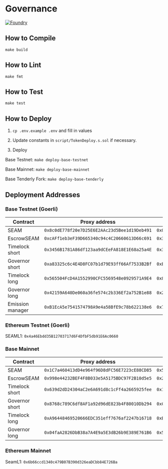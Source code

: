 # Governance

[![Foundry][foundry-badge]][foundry]

[foundry]: https://getfoundry.sh/
[foundry-badge]: https://img.shields.io/badge/Built%20with-Foundry-FFDB1C.svg

## How to Compile

`make build`

## How to Lint

`make fmt`

## How to Test

`make test`

## How to Deploy

1. `cp .env.example .env` and fill in values

2. Update constants in `script/TokenDeploy.s.sol` if necessary.

3. Deploy

Base Testnet: `make deploy-base-testnet`

Base Mainnet: `make deploy-base-mainnet`

Base Tenderly Fork: `make deploy-base-tenderly`

## Deployment Addresses

### Base Testnet (Goerli)

| Contract         | Proxy address                                | Implementation address                       |
| ---------------- | -------------------------------------------- | -------------------------------------------- |
| SEAM             | `0x8c0dE778f20e7D25E6E2AAc23d5Bee1d19Deb491` | `0x0F2B5682562E3743F68D106CDf9512a9cd70e62e` |
| EscrowSEAM       | `0xcAFf1eb3eF39D665340c94c4C20660613D66c691` | `0x38405c502676152d4D4b9c04177b2b500b53202E` |
| Timelock short   | `0x3456B1781A86df123aa9dCEeFA818E1E68a25a4E` | `0x341e372C091c93f73b451BDa20A3147A776fB3eb` |
| Governor short   | `0xa83325c6c4E4D8FC07b1d79E93ff66Af7533B2Bf` | `0xE66d871C14af041cd7a77bfBc4E372dd1ec62BB8` |
| Timelock long    | `0x565504FcD4A1552990CFC5569548e0929571A9E4` | `0x80e887428cCa630F75a2452D27AA9805E9D5a1d8` |
| Governor long    | `0x42159A640De060a36fe574c2b336Ef2a752B1e88` | `0x28a43359BD4aB030d5884b3074B3d3418697Ab03` |
| Emission manager | `0xB1EcA5e7541574798A9e4a58BfE9c78b622138e6` | `0x747e86e46e3E2a87B76da1D87D7E571C6f3D3E04` |

### Ethereum Testnet (Goerli)

SEAML1: `0x4a46Ebdd35B12703717d6F4DfbF5db91E6Ac0660`

### Base Mainnet

| Contract       | Proxy address                                | Implementation address                       |
| -------------- | -------------------------------------------- | -------------------------------------------- |
| SEAM           | `0x1C7a460413dD4e964f96D8dFC56E7223cE88CD85` | `0x57b4b7f830244FC854cD1123ff14AFd4C1AEfd3F` |
| EscrowSEAM     | `0x998e44232BEF4F8B033e5A5175BDC97F2B10d5e5` | `0x2c1f4bBFb944DF2ff7cE636fd3122fd0Fe9a69c1` |
| Timelock short | `0x639d2dD24304aC2e6A691d8c1cFf4a2665925fee` | `0x13F5B49217f330167D6350530F6185A75Ab35e6F` |
| Governor short | `0x8768c789C6df8AF1a92d96dE823b4F80010Db294` | `0xC8A0E02878A4EF18fa260F0968cEcde8Eb607BFc` |
| Timelock long  | `0xA96448469520666EDC351eff7676af2247b16718` | `0xBe170D7D3Cda6E9db39E012D0fE25aB83Fff790d` |
| Governor long  | `0x04faA2826DbB38a7A4E9a5E3dB26b9E389E761B6` | `0x5acB96aAc90BF545500251D1eED10Bf47e996317` |

### Ethereum Mainnet

SeamL1: `0x6b66ccd1340c479B07B390d326eaDCbb84E726Ba`
